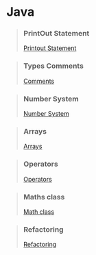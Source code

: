 # Java

>### PrintOut Statement 
>[Printout Statement](https://github.com/shreyash00007/java/blob/main/helloworld.java)

>### Types Comments
>[Comments](https://github.com/shreyash00007/java/blob/main/CommentInJava.class)

>### Number System
>[Number System](https://github.com/shreyash00007/java/blob/main/NumberSystem.java)

>### Arrays
>[Arrays](https://github.com/shreyash00007/java/blob/main/Arrays.java)

>### Operators
>[Operators](https://github.com/shreyash00007/java/blob/main/JavaOperators.java)

>### Maths class
>[Math class](https://github.com/shreyash00007/java/blob/main/MathsClass.java)

>### Refactoring
>[Refactoring](https://github.com/shreyash00007/java/blob/main/RefactoringDemo.java)
